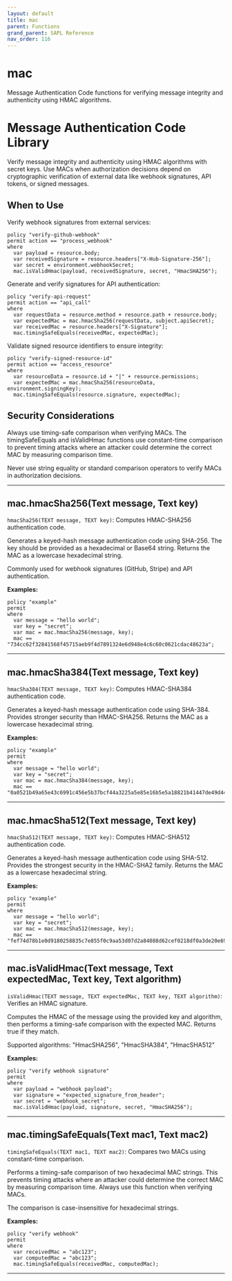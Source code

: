 ```yaml
---
layout: default
title: mac
parent: Functions
grand_parent: SAPL Reference
nav_order: 116
---
```

# mac

Message Authentication Code functions for verifying message integrity and authenticity using HMAC algorithms.

# Message Authentication Code Library

Verify message integrity and authenticity using HMAC algorithms with secret keys.
Use MACs when authorization decisions depend on cryptographic verification of
external data like webhook signatures, API tokens, or signed messages.

## When to Use

Verify webhook signatures from external services:
```sapl
policy "verify-github-webhook"
permit action == "process_webhook"
where
  var payload = resource.body;
  var receivedSignature = resource.headers["X-Hub-Signature-256"];
  var secret = environment.webhookSecret;
  mac.isValidHmac(payload, receivedSignature, secret, "HmacSHA256");
```

Generate and verify signatures for API authentication:
```sapl
policy "verify-api-request"
permit action == "api_call"
where
  var requestData = resource.method + resource.path + resource.body;
  var expectedMac = mac.hmacSha256(requestData, subject.apiSecret);
  var receivedMac = resource.headers["X-Signature"];
  mac.timingSafeEquals(receivedMac, expectedMac);
```

Validate signed resource identifiers to ensure integrity:
```sapl
policy "verify-signed-resource-id"
permit action == "access_resource"
where
  var resourceData = resource.id + "|" + resource.permissions;
  var expectedMac = mac.hmacSha256(resourceData, environment.signingKey);
  mac.timingSafeEquals(resource.signature, expectedMac);
```

## Security Considerations

Always use timing-safe comparison when verifying MACs. The timingSafeEquals
and isValidHmac functions use constant-time comparison to prevent timing attacks
where an attacker could determine the correct MAC by measuring comparison time.

Never use string equality or standard comparison operators to verify MACs in
authorization decisions.


---

## mac.hmacSha256(Text message, Text key)

```hmacSha256(TEXT message, TEXT key)```: Computes HMAC-SHA256 authentication code.

Generates a keyed-hash message authentication code using SHA-256. The key should
be provided as a hexadecimal or Base64 string. Returns the MAC as a lowercase
hexadecimal string.

Commonly used for webhook signatures (GitHub, Stripe) and API authentication.

**Examples:**
```sapl
policy "example"
permit
where
  var message = "hello world";
  var key = "secret";
  var mac = mac.hmacSha256(message, key);
  mac == "734cc62f32841568f45715aeb9f4d7891324e6d948e4c6c60c0621cdac48623a";
```


---

## mac.hmacSha384(Text message, Text key)

```hmacSha384(TEXT message, TEXT key)```: Computes HMAC-SHA384 authentication code.

Generates a keyed-hash message authentication code using SHA-384. Provides
stronger security than HMAC-SHA256. Returns the MAC as a lowercase hexadecimal
string.

**Examples:**
```sapl
policy "example"
permit
where
  var message = "hello world";
  var key = "secret";
  var mac = mac.hmacSha384(message, key);
  mac == "0a0521b49a65e43c6991c456e5b37bcf44a3225a5e85e16b5e5a18821b41447de49d44ddcb38b3206c9c6952d5aab074";
```


---

## mac.hmacSha512(Text message, Text key)

```hmacSha512(TEXT message, TEXT key)```: Computes HMAC-SHA512 authentication code.

Generates a keyed-hash message authentication code using SHA-512. Provides
the strongest security in the HMAC-SHA2 family. Returns the MAC as a lowercase
hexadecimal string.

**Examples:**
```sapl
policy "example"
permit
where
  var message = "hello world";
  var key = "secret";
  var mac = mac.hmacSha512(message, key);
  mac == "fef74d78b1e0d9180258835c7e855f0c9aa53d07d2a84088d62cef0218df0a3de20e69936a13b9ba0d36fb208aef0c6df6e00bf3a28f936f48faad8e6e8e2e39";
```


---

## mac.isValidHmac(Text message, Text expectedMac, Text key, Text algorithm)

```isValidHmac(TEXT message, TEXT expectedMac, TEXT key, TEXT algorithm)```: Verifies an HMAC signature.

Computes the HMAC of the message using the provided key and algorithm, then
performs a timing-safe comparison with the expected MAC. Returns true if they match.

Supported algorithms: "HmacSHA256", "HmacSHA384", "HmacSHA512"

**Examples:**
```sapl
policy "verify webhook signature"
permit
where
  var payload = "webhook payload";
  var signature = "expected_signature_from_header";
  var secret = "webhook_secret";
  mac.isValidHmac(payload, signature, secret, "HmacSHA256");
```


---

## mac.timingSafeEquals(Text mac1, Text mac2)

```timingSafeEquals(TEXT mac1, TEXT mac2)```: Compares two MACs using constant-time comparison.

Performs a timing-safe comparison of two hexadecimal MAC strings. This prevents
timing attacks where an attacker could determine the correct MAC by measuring
comparison time. Always use this function when verifying MACs.

The comparison is case-insensitive for hexadecimal strings.

**Examples:**
```sapl
policy "verify webhook"
permit
where
  var receivedMac = "abc123";
  var computedMac = "abc123";
  mac.timingSafeEquals(receivedMac, computedMac);
```


---

